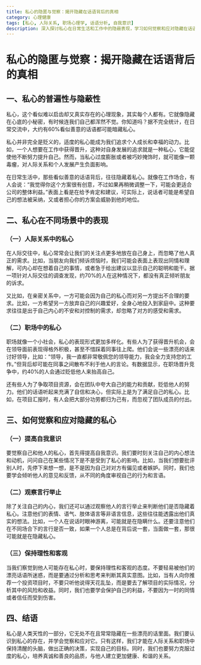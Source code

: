 ```yaml
---
title: 私心的隐匿与觉察：揭开隐藏在话语背后的真相
category: 心理健康
tags: [私心, 人际关系, 职场心理学, 话语分析, 自我意识]
description: 深入探讨私心在日常生活和工作中的隐蔽表现，学习如何觉察和应对隐藏在话语背后的私心，以促进更健康的沟通和人际关系。
---
```


# 私心的隐匿与觉察：揭开隐藏在话语背后的真相

## 一、私心的普遍性与隐蔽性
私心，这个看似难以启齿却又真实存在的心理现象，其实每个人都有。它就像隐藏在心底的小秘密，有时候连我们自己都浑然不觉。你知道吗？据不完全统计，在日常交流中，大约有60%看似善意的话语都可能暗藏私心。

私心并非完全是贬义的，适度的私心能成为我们追求个人成长和幸福的动力。比如，一个人想要在工作中获得晋升，这种对自身发展的追求就是一种私心，它能促使他不断努力提升自己。然而，当私心过度膨胀或者被巧妙掩饰时，就可能像一颗毒瘤，对人际关系和个人发展产生负面影响。

在日常生活中，那些看似善意的话语背后，往往隐藏着私心。就像在工作场合，有人会说：“我觉得你这个方案很有创意，不过如果再稍微调整一下，可能会更适合公司的整体利益。”表面上看是在给予肯定和建议，可实际上，说话者可能是希望自己的想法被采纳，又或者担心你的方案会威胁到他的地位。

## 二、私心在不同场景中的表现

### （一）人际关系中的私心
在人际交往中，私心常常会让我们的关注点更多地放在自己身上，而忽略了他人真正的需求。比如，当朋友向我们倾诉烦恼时，我们可能会表面上表现出同情和理解，可内心却在想着自己的事情，或者急于给出建议以显示自己的聪明和能干。据一项针对人际交往的调查发现，约70%的人在这种情况下，都没有真正倾听朋友的诉求。

又比如，在亲密关系中，一方可能会因为自己的私心而对另一方提出不合理的要求。比如，一方希望另一方放弃自己的兴趣爱好，全身心地投入到家庭中。这种要求往往是出于自己内心的不安和对控制的需求，却忽略了对方的感受和需求。

### （二）职场中的私心
职场就像一个小社会，私心的表现形式更加多样化。有些人为了获得晋升机会，会在领导面前表现得格外积极，甚至不惜踩着同事往上爬。他们会说一些漂亮的话来讨好领导，比如：“领导，我一直都非常敬佩您的领导能力，我会全力支持您的工作。”但背后却可能在同事之间散布不利于他人的言论。有数据显示，在职场晋升竞争中，约40%的人会通过贬低他人来抬高自己。

还有些人为了争取项目资源，会在团队中夸大自己的能力和贡献，贬低他人的努力。他们的话语听起来充满了自信和决心，但实际上是为了满足自己的私心。比如，在项目汇报时，有人会把大部分功劳都归为己有，而忽视了团队成员的付出。

## 三、如何觉察和应对隐藏的私心

### （一）提高自我意识
要觉察自己和他人的私心，首先得提高自我意识。我们要时刻关注自己的内心想法和动机，问问自己在某些情况下是不是受到了私心的影响。比如，当我们想要批评别人时，先停下来想一想，是不是因为自己对对方有偏见或者嫉妒。同时，我们也要学会倾听他人的意见和反馈，从不同的角度审视自己的行为和言语。

### （二）观察言行举止
除了关注自己的内心，我们还可以通过观察他人的言行举止来判断他们是否隐藏着私心。注意他们的表情、语气、肢体语言等非语言信息，这些往往能透露出他们真实的想法。比如，一个人在说话时眼神游离，可能就是在隐瞒什么。还要注意他们在不同场合下的言行是否一致，如果一个人总是在背后说一套，当面做一套，那很可能就是在隐藏私心。

### （三）保持理性和客观
当我们察觉到他人可能存在私心时，要保持理性和客观的态度。不要轻易被他们的漂亮话语所迷惑，而是要通过分析和思考来判断其真实意图。比如，当有人向你推荐一个投资项目时，不要只听他说得天花乱坠，而是要去了解项目的实际情况，分析其中的风险和收益。同时，我们也要学会保护自己的利益，不要因为一时的同情或者信任而受到伤害。

## 四、结语
私心是人类天性的一部分，它无处不在且常常隐藏在一些漂亮的话里面。我们要认识到私心的存在，并学会觉察和应对它。只有这样，我们才能在人际关系和职场中保持清醒的头脑，做出正确的决策，实现自己的目标。同时，我们也要努力克服过度的私心，培养真诚和善良的品质，与他人建立更加健康、和谐的关系。